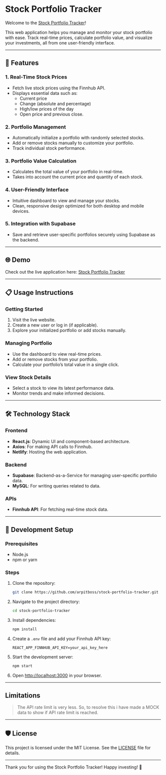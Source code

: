# Stock Portfolio Tracker

Welcome to the [Stock Portfolio Tracker](https://arpit-stock-portfolio-tracker.netlify.app/)!

This web application helps you manage and monitor your stock portfolio with ease. Track real-time prices, calculate portfolio value, and visualize your investments, all from one user-friendly interface.

---

## 🚀 Features

### 1. **Real-Time Stock Prices**
- Fetch live stock prices using the Finnhub API.
- Displays essential data such as:
  - Current price
  - Change (absolute and percentage)
  - High/low prices of the day
  - Open price and previous close.

### 2. **Portfolio Management**
- Automatically initialize a portfolio with randomly selected stocks.
- Add or remove stocks manually to customize your portfolio.
- Track individual stock performance.

### 3. **Portfolio Value Calculation**
- Calculates the total value of your portfolio in real-time.
- Takes into account the current price and quantity of each stock.

### 4. **User-Friendly Interface**
- Intuitive dashboard to view and manage your stocks.
- Clean, responsive design optimized for both desktop and mobile devices.

### 5. **Integration with Supabase**
- Save and retrieve user-specific portfolios securely using Supabase as the backend.

---

## 🌐 Demo

Check out the live application here: [Stock Portfolio Tracker](https://arpit-stock-portfolio-tracker.netlify.app/)

---

## 📋 Usage Instructions

### Getting Started
1. Visit the live website.
2. Create a new user or log in (if applicable).
3. Explore your initialized portfolio or add stocks manually.

### Managing Portfolio
- Use the dashboard to view real-time prices.
- Add or remove stocks from your portfolio.
- Calculate your portfolio’s total value in a single click.

### View Stock Details
- Select a stock to view its latest performance data.
- Monitor trends and make informed decisions.

---

## 🛠️ Technology Stack

### Frontend
- **React.js**: Dynamic UI and component-based architecture.
- **Axios**: For making API calls to Finnhub.
- **Netlify**: Hosting the web application.

### Backend
- **Supabase**: Backend-as-a-Service for managing user-specific portfolio data.
- **MySQL**: For writing queries related to data.

### APIs
- **Finnhub API**: For fetching real-time stock data.

---

## 📝 Development Setup

### Prerequisites
- Node.js
- npm or yarn

### Steps
1. Clone the repository:
   ```bash
   git clone https://github.com/arpitboss/stock-portfolio-tracker.git
   ```
2. Navigate to the project directory:
   ```bash
   cd stock-portfolio-tracker
   ```
3. Install dependencies:
   ```bash
   npm install
   ```
4. Create a `.env` file and add your Finnhub API key:
   ```env
   REACT_APP_FINNHUB_API_KEY=your_api_key_here
   ```
5. Start the development server:
   ```bash
   npm start
   ```
6. Open [http://localhost:3000](http://localhost:3000) in your browser.

---

## Limitations
> The API rate limit is very less.
> So, to resolve this i have made a MOCK data to show if API rate limit is reached.

---

## 🛡️ License

This project is licensed under the MIT License. See the [LICENSE](LICENSE) file for details.

---

Thank you for using the Stock Portfolio Tracker! Happy investing! 🎉

